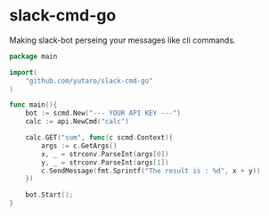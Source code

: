 # slack-cmd-go

Making slack-bot perseing your messages like cli commands.

```go
package main

import(
    "github.com/yutaro/slack-cmd-go"
)

func main(){
    bot := scmd.New("--- YOUR API KEY ---")
    calc := api.NewCmd("calc")

    calc.GET("sum", func(c scmd.Context){
        args := c.GetArgs()
        x, _ = strconv.ParseInt(args[0])
        y, _ = strconv.ParseInt(args[1])
        c.SendMessage(fmt.Sprintf("The result is : %d", x + y))
    })

    bot.Start();
}


```